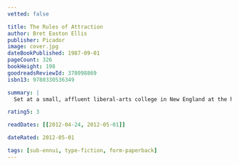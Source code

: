 ```yaml
---
vetted: false

title: The Rules of Attraction
author: Bret Easton Ellis
publisher: Picador
image: cover.jpg
dateBookPublished: 1987-09-01
pageCount: 326
bookHeight: 198
goodreadsReviewId: 378098869
isbn13: 9780330536349

summary: |
  Set at a small, affluent liberal-arts college in New England at the height of the Reagan 80s, The Rules of Attraction is a startlingly funny, kaleidoscopic novel about three students with no plans for the future—or even the present—who become entangled in a curious romantic triangle. Bret Easton Ellis trains his incisive gaze on the kids at self-consciously bohemian Camden College and treats their sexual posturings and agonies with a mixture of acrid hilarity and compassion while exposing the moral vacuum at the center of their lives. Lauren changes boyfriends every time she changes majors and still pines for Victor who split for Europe months ago and she might or might not be writing anonymous love letter to ambivalent, hard-drinking Sean, a hopeless romantic who only has eyes for Lauren, even if he ends up in bed with half the campus, and Paul, Lauren's ex, forthrightly bisexual and whose passion masks a shrewd pragmatism. They waste time getting wasted, race from Thirsty Thursday Happy Hours to Dressed To Get Screwed parties to drinks at The Edge of the World or The Graveyard. The Rules of Attraction is a poignant, hilarious take on the death of romance.

rating5: 3

readDates: [[2012-04-24, 2012-05-01]]

dateRated: 2012-05-01

tags: [sub-ennui, type-fiction, form-paperback]
---
```

